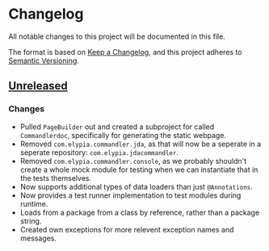 # Changelog
All notable changes to this project will be documented in this file.

The format is based on [Keep a Changelog](https://keepachangelog.com/en/1.0.0/),
and this project adheres to [Semantic Versioning](https://semver.org/spec/v2.0.0.html).

## [Unreleased](https://gitlab.com/Elypia/Commandler/tree/dev)
### Changes
- Pulled `PageBuilder` out and created a subproject for called `Commandlerdoc`, specifically for generating the static webpage.
- Removed `com.elypia.commandler.jda`, as that will now be a seperate in a seperate repository: `com.elypia.jdacommandler`.
- Removed `com.elypia.commandler.console`, as we probably shouldn't create a whole mock module for testing when we can instantiate that in the tests themselves.
- Now supports additional types of data loaders than just `@Annotations`.
- Now provides a test runner implementation to test modules during runtime.
- Loads from a package from a class by reference, rather than a package string.
- Created own exceptions for more relevent exception names and messages.
